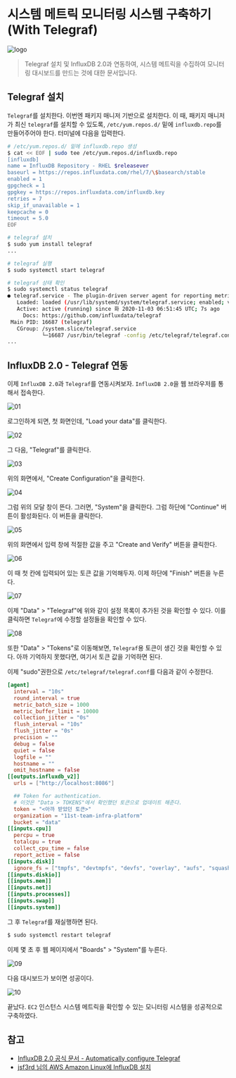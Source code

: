 # 시스템 메트릭 모니터링 시스템 구축하기 (With Telegraf)

![logo](../logo.png)

> Telegraf 설치 및 InfluxDB 2.0과 연동하여, 시스템 메트릭을 수집하여 모니터링 대시보드를 만드는 것에 대한 문서입니다.

## Telegraf 설치

`Telegraf`를 설치한다. 이번엔 패키지 매니저 기반으로 설치한다. 이 때, 패키지 매니저가 최신 `telegraf`를 설치할 수 있도록, `/etc/yum.repos.d/` 밑에 `influxdb.repo`를 만들어주어야 한다. 터미널에 다음을 입력한다.

```bash
# /etc/yum.repos.d/ 밑에 influxdb.repo 생성
$ cat << EOF | sudo tee /etc/yum.repos.d/influxdb.repo
[influxdb]
name = InfluxDB Repository - RHEL $releasever
baseurl = https://repos.influxdata.com/rhel/7/\$basearch/stable
enabled = 1
gpgcheck = 1
gpgkey = https://repos.influxdata.com/influxdb.key
retries = 7
skip_if_unavailable = 1
keepcache = 0
timeout = 5.0
EOF

# telegraf 설치
$ sudo yum install telegraf
...

# telegraf 실행
$ sudo systemctl start telegraf

# telegraf 상태 확인
$ sudo systemctl status telegraf
● telegraf.service - The plugin-driven server agent for reporting metrics into InfluxDB
   Loaded: loaded (/usr/lib/systemd/system/telegraf.service; enabled; vendor preset: disabled)
   Active: active (running) since 화 2020-11-03 06:51:45 UTC; 7s ago
     Docs: https://github.com/influxdata/telegraf
 Main PID: 16687 (telegraf)
   CGroup: /system.slice/telegraf.service
           └─16687 /usr/bin/telegraf -config /etc/telegraf/telegraf.conf -config-directory /etc/telegraf/telegraf.d
...
```


## InfluxDB 2.0 - Telegraf 연동

이제 `InfluxDB 2.0`과 `Telegraf`를 연동시켜보자. `InfluxDB 2.0`을 웹 브라우저를 통해서 접속한다. 

![01](./01.png)

로그인하게 되면, 첫 화면인데, "Load your data"를 클릭한다.

![02](./02.png)

그 다음, "Telegraf"를 클릭한다.

![03](./03.png)

위의 화면에서, "Create Configuration"을 클릭한다.

![04](./04.png)

그럼 위의 모달 창이 뜬다. 그러면, "System"을 클릭한다. 그럼 하단에 "Continue" 버튼이 활성화된다. 이 버튼을 클릭한다.

![05](./05.png)

위의 화면에서 입력 창에 적절한 값을 주고 "Create and Verify" 버튼을 클릭한다.

![06](./06.png)

이 때 첫 칸에 입력되어 있는 토큰 값을 기억해두자. 이제 하단에 "Finish" 버튼을 누른다. 

![07](./07.png)

이제 "Data" > "Telegraf"에 위와 같이 설정 목록이 추가된 것을 확인할 수 있다. 이를 클릭하면 `Telegraf`에 수정할 설정들을 확인할 수 있다.

![08](./08.png)

또한 "Data" > "Tokens"로 이동해보면, `Telegraf`용 토큰이 생긴 것을 확인할 수 있다. 아까 기억하지 못했다면, 여기서 토큰 값을 기억하면 된다.

이제 "sudo"권한으로 `/etc/telegraf/telegraf.conf`를 다음과 같이 수정한다.


```conf
[agent]
  interval = "10s"
  round_interval = true
  metric_batch_size = 1000
  metric_buffer_limit = 10000
  collection_jitter = "0s"
  flush_interval = "10s"
  flush_jitter = "0s"
  precision = ""
  debug = false
  quiet = false
  logfile = ""
  hostname = ""
  omit_hostname = false
[[outputs.influxdb_v2]]	
  urls = ["http://localhost:8086"]

  ## Token for authentication.
  # 이것은 "Data > TOKENS"에서 확인했던 토큰으로 업데이트 해준다.
  token = "<아까 받았던 토큰>"
  organization = "11st-team-infra-platform"
  bucket = "data"
[[inputs.cpu]]
  percpu = true
  totalcpu = true
  collect_cpu_time = false
  report_active = false
[[inputs.disk]]
  ignore_fs = ["tmpfs", "devtmpfs", "devfs", "overlay", "aufs", "squashfs"]
[[inputs.diskio]]
[[inputs.mem]]
[[inputs.net]]
[[inputs.processes]]
[[inputs.swap]]
[[inputs.system]]
```

그 후 `Telegraf`를 재실행하면 된다.

```bash
$ sudo systemctl restart telegraf
```

이제 몇 초 후 웹 페이지에서 "Boards" > "System"를 누른다.

![09](./09.png)

다음 대시보드가 보이면 성공이다.

![10](./10.png)

끝났다. `EC2` 인스턴스 시스템 메트릭을 확인할 수 있는 모니터링 시스템을 성공적으로 구축하였다. 


## 참고

- [InfluxDB 2.0 공식 문서 - Automatically configure Telegraf](https://docs.influxdata.com/influxdb/v2.0/write-data/no-code/use-telegraf/auto-config/)
- [jsf3rd 님의 AWS Amazon Linux에 InfluxDB 설치](http://blog.naver.com/PostView.nhn?blogId=jsf3rd&logNo=220719782584)